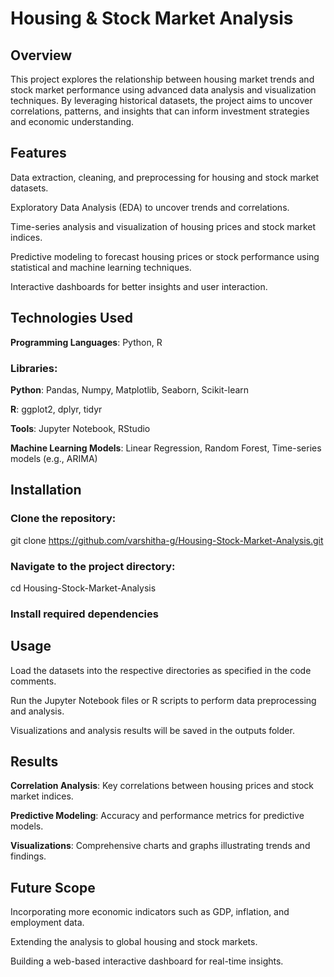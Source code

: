 # Housing & Stock Market Analysis

## Overview

This project explores the relationship between housing market trends and stock market performance using advanced data analysis and visualization techniques. By leveraging historical datasets, the project aims to uncover correlations, patterns, and insights that can inform investment strategies and economic understanding.

## Features

Data extraction, cleaning, and preprocessing for housing and stock market datasets.

Exploratory Data Analysis (EDA) to uncover trends and correlations.

Time-series analysis and visualization of housing prices and stock market indices.

Predictive modeling to forecast housing prices or stock performance using statistical and machine learning techniques.

Interactive dashboards for better insights and user interaction.

## Technologies Used

**Programming Languages**: Python, R
### Libraries:
**Python**: Pandas, Numpy, Matplotlib, Seaborn, Scikit-learn

**R**: ggplot2, dplyr, tidyr

**Tools**: Jupyter Notebook, RStudio

**Machine Learning Models**: Linear Regression, Random Forest, Time-series models (e.g., ARIMA)

## Installation

### Clone the repository:
git clone https://github.com/varshitha-g/Housing-Stock-Market-Analysis.git
### Navigate to the project directory:
cd Housing-Stock-Market-Analysis
### Install required dependencies
## Usage

Load the datasets into the respective directories as specified in the code comments.

Run the Jupyter Notebook files or R scripts to perform data preprocessing and analysis.

Visualizations and analysis results will be saved in the outputs folder.

## Results

**Correlation Analysis**: Key correlations between housing prices and stock market indices.

**Predictive Modeling**: Accuracy and performance metrics for predictive models.

**Visualizations**: Comprehensive charts and graphs illustrating trends and findings.

## Future Scope

Incorporating more economic indicators such as GDP, inflation, and employment data.

Extending the analysis to global housing and stock markets.

Building a web-based interactive dashboard for real-time insights.

